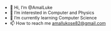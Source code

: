 - 👋 Hi, I’m @AmalLuke
- 👀 I’m interested in Computer and Physics
- 🌱 I’m currently learning Computer Science
- 📫 How to reach me amallukose82@gmail.com

<!---
AmalLuke/AmalLuke is a ✨ special ✨ repository because its `README.md` (this file) appears on your GitHub profile.
You can click the Preview link to take a look at your changes.
--->
